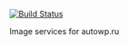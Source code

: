 [![Build Status](https://travis-ci.org/autowp/image.svg?branch=master)](https://travis-ci.org/autowp/image)

Image services for autowp.ru
